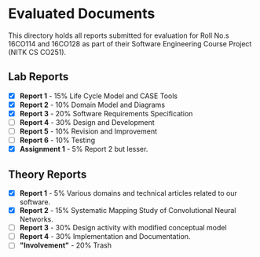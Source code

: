 # Evaluated Documents
This directory holds all reports submitted for evaluation for Roll No.s 16CO114 and 16CO128 as part of their Software Engineering Course Project (NITK CS CO251).  

## Lab Reports

  - [x] **Report 1** - 15%
        Life Cycle Model and CASE Tools  
  - [x] **Report 2** - 10%
        Domain Model and Diagrams
  - [x] **Report 3** - 20%
        Software Requirements Specification
  - [ ] **Report 4** - 30%
        Design and Development
  - [ ] **Report 5** - 10%
        Revision and Improvement
  - [ ] **Report 6** - 10%
        Testing
  - [x] **Assignment 1** - 5%
        Report 2 but lesser.

## Theory Reports
  - [x] **Report 1** - 5%
        Various domains and technical articles related to our software.
  - [x] **Report 2** - 15%
        Systematic Mapping Study of Convolutional Neural Networks.
  - [ ] **Report 3** - 30%
        Design activity with modified conceptual model
  - [ ] **Report 4** - 30%
        Implementation and Documentation.
  - [ ] **"Involvement"** - 20%
        Trash